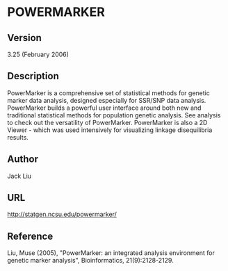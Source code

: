 # POWERMARKER

## Version
3.25 (February 2006)

## Description
PowerMarker is a comprehensive set of statistical methods for genetic marker data analysis, designed especially for SSR/SNP data analysis. PowerMarker builds a powerful user interface around both new and traditional statistical methods for population genetic analysis. See analysis to check out the versatility of PowerMarker. PowerMarker is also a 2D Viewer - which was used intensively for visualizing linkage disequilibria results.

## Author
Jack Liu

## URL
http://statgen.ncsu.edu/powermarker/

## Reference
Liu, Muse (2005), "PowerMarker: an integrated analysis environment for genetic marker analysis", Bioinformatics, 21(9):2128-2129.